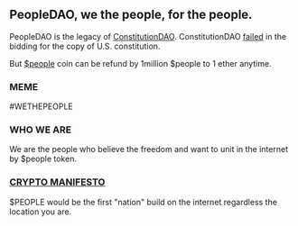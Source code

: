 ## PeopleDAO, we the people, for the people.

PeopleDAO is the legacy of [ConstitutionDAO](https://www.constitutiondao.com/). ConstitutionDAO [failed](https://twitter.com/ConstitutionDAO/status/1461498841820192771) in the bidding for the copy of U.S. constitution.

But [$people](https://etherscan.io/token/0x7a58c0be72be218b41c608b7fe7c5bb630736c71) coin can be refund by 1million $people to 1 ether anytime.

### MEME 

#WETHEPEOPLE

### WHO WE ARE
We are the people who believe the freedom and want to unit in the internet by $people token.

### [CRYPTO MANIFESTO](https://groups.csail.mit.edu/mac/classes/6.805/articles/crypto/cypherpunks/may-crypto-manifesto.html)
$PEOPLE would be the first "nation" build on the internet regardless the location you are.
